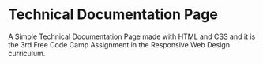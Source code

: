 # Technical Documentation Page
A Simple Technical Documentation Page made with HTML and CSS and it is the 3rd Free Code Camp Assignment in the Responsive Web Design curriculum.


